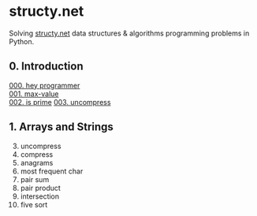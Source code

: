 # structy.net 

Solving [structy.net](https://structy.net/) data structures & algorithms programming problems in Python.

## 0. Introduction

[000. hey programmer](https://github.com/MoigeMatino/structy.net/tree/main/000-hey-programmer)   
[001. max-value](https://github.com/MoigeMatino/structy.net/tree/main/001-max-value)  
[002. is prime](https://github.com/MoigeMatino/structy.net/tree/main/002-is-prime)
[003. uncompress](https://github.com/MoigeMatino/structy.net/tree/main/002-uncompress)
## 1. Arrays and Strings

003. uncompress  
004. compress  
005. anagrams  
006. most frequent char  
007. pair sum  
008. pair product    
009. intersection    
010. five sort
